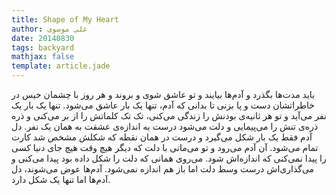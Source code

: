 ```yaml
---
title: Shape of My Heart
author: علی موسوی
date: 20140830
tags: backyard
mathjax: false
template: article.jade
---
```


باید مدت‌ها بگذرد و آدم‌ها بیایند و تو عاشق شوی و بروند و هر روز با چشمان خیس در خاطراتشان دست و پا بزنی تا بدانی که آدم، تنها یک بار عاشق می‌شود. تنها یک بار یک نفر می‌آید و تو هر ثانیه‌ی بودنش را زندگی می‌کنی، تک تک کلماتش را از بر می‌کنی و ذره ذره‌ی تنش را می‌پیمایی و دلت می‌شود درست به اندازه‌ی عشقت به همان یک نفر. دل آدم فقط یک بار شکل می‌گیرد و درست در همان نقطه که شکلش مشخص شد کارت تمام می‌شود. آن آدم می‌رود و تو می‌مانی با دلت که دیگر هیچ وقت هیچ جای دنیا کسی را پیدا نمی‌کنی که اندازه‌اش شود. می‌روی همانی که دلت را شکل داده بود پیدا می‌کنی و می‌گذاری‌اش درست وسط دلت اما باز هم اندازه نمی‌شود. آدم‌ها عوض می‌شوند، دل آدم‌ها اما تنها یک شکل دارد.
